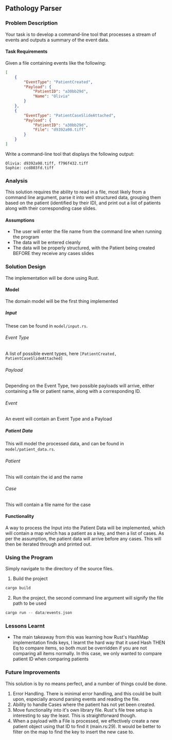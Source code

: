 ## Pathology Parser

### Problem Description
Your task is to develop a command-line tool that processes a stream of events and outputs a summary of the event data.

#### Task Requirements
Given a file containing events like the following:

```json
[
    {
        "EventType": "PatientCreated",
        "Payload": {
            "PatientID": "a30bb29d",
            "Name": "Olivia"
        }
    },
    {
        "EventType": "PatientCaseSlideAttached",
        "Payload": {
            "PatientID": "a30bb29d",
            "File": "d9392a98.tiff"
        }
    }
]
```

Write a command-line tool that displays the following output:

```
Olivia: d9392a98.tiff, f796f432.tiff
Sophie: ccd803fd.tiff
```

### Analysis
This solution requires the ability to read in a file, most likely from a command line argument, parse it into well structured data, grouping them based on the patient (identified by their ID), and print out a list of patients along with their corresponding case slides.

#### Assumptions
* The user will enter the file name from the command line when running the program
* The data will be entered cleanly
* The data will be properly structured, with the Patient being created BEFORE they receive any cases slides

### Solution Design
The implementation will be done using Rust. 

#### Model
The domain model will be the first thing implemented

##### Input
These can be found in `model/input.rs`.

###### Event Type
A list of possible event types, here `[PatientCreated, PatientCaseSlideAttached]`

###### Payload
Depending on the Event Type, two possible payloads will arrive, either containing a file or patient name, along with a corresponding ID.

###### Event
An event will contain an Event Type and a Payload

##### Patient Data
This will model the processed data, and can be found in `model/patient_data.rs`.

###### Patient
This will contain the id and the name

###### Case
This will contain a file name for the case

#### Functionality
A way to process the Input into the Patient Data will be implemented, which will contain a map which has a patient as a key, and then a list of cases. As per the assumption, the patient data will arrive before any cases. This will then be iterated through and printed out.


### Using the Program
Simply navigate to the directory of the source files.

1. Build the project

```rust
cargo build
```
2. Run the project, the second command line argument will signify the file path to be used

```rust
cargo run -- data/events.json
```

### Lessons Learnt
* The main takeaway from this was learning how Rust's HashMap implementation finds keys, I learnt the hard way that it used Hash THEN Eq to compare items, so both must be overridden if you are not comparing all items normally. In this case, we only wanted to compare patient ID when comparing patients


### Future Improvements
This solution is by no means perfect, and a number of things could be done.

1. Error Handling. There is minimal error handling, and this could be built upon, especially around parsing events and reading the file.
2. Ability to handle Cases where the patient has not yet been created.
3. Move functionality into it's own library file. Rust's file tree setup is interesting to say the least. This is straightforward though.
4. When a payload with a File is processed, we effectively create a new patient object using that ID to find it (main.rs:29). It would be better to filter on the map to find the key to insert the new case to.



